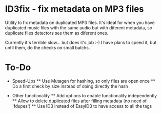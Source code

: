 ID3fix - fix metadata on MP3 files
==================================

Utility to fix metadata on duplicated MP3 files. It's ideal for when you have
duplicated music files with the same audio but with diferent metadata, so
duplicate files detectors see them as diferent ones.

Currently it's terrible slow... but does it's job :-) I have plans to speed it,
but until them, do the checks on small batchs.

To-Do
=====
* Speed-Ups
** Use Mutagen for hashing, so only files are open once
** Do a first check by size instead of doing directly the hash

* Other functionality
** Add options to enable functionality independently
** Allow to delete duplicated files after filling metadata (no need of 'fdupes')
** Use ID3 instead of EasyID3 to have access to all the tags